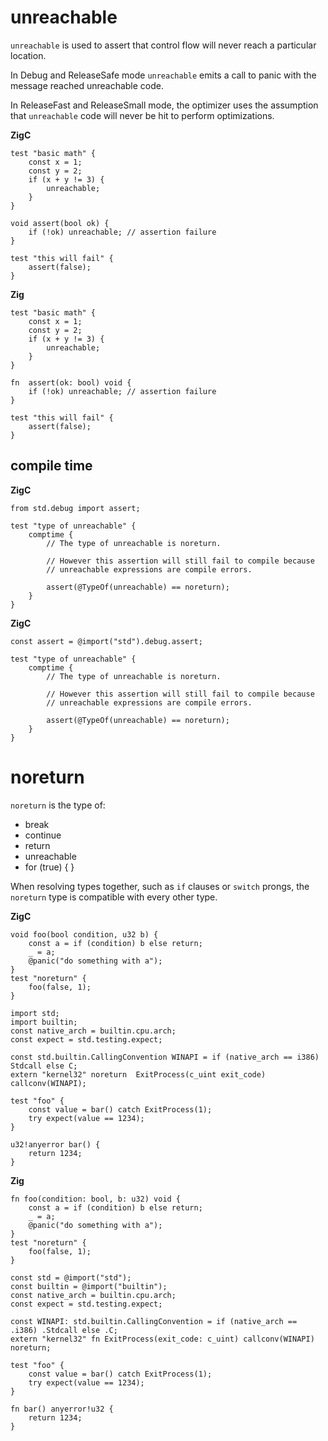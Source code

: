 # unreachable 
  
`unreachable` is used to assert that control flow will never reach a
particular location.
  
In Debug and ReleaseSafe mode `unreachable` emits a call to panic with the message reached unreachable code.
  
In ReleaseFast and ReleaseSmall mode, the optimizer uses the assumption that `unreachable` code will never be hit to perform optimizations.
  
**ZigC**
```
test "basic math" {
    const x = 1;
    const y = 2;
    if (x + y != 3) {
        unreachable;
    }
}

void assert(bool ok) {
    if (!ok) unreachable; // assertion failure
}

test "this will fail" {
    assert(false);
}
```
  
**Zig**
```
test "basic math" {
    const x = 1;
    const y = 2;
    if (x + y != 3) {
        unreachable;
    }
}

fn  assert(ok: bool) void {
    if (!ok) unreachable; // assertion failure
}

test "this will fail" {
    assert(false);
}
```
  

## compile time
  
**ZigC**
```
from std.debug import assert;

test "type of unreachable" {
    comptime {
        // The type of unreachable is noreturn.

        // However this assertion will still fail to compile because
        // unreachable expressions are compile errors.

        assert(@TypeOf(unreachable) == noreturn);
    }
}
```
   
**ZigC**
```
const assert = @import("std").debug.assert;

test "type of unreachable" {
    comptime {
        // The type of unreachable is noreturn.

        // However this assertion will still fail to compile because
        // unreachable expressions are compile errors.

        assert(@TypeOf(unreachable) == noreturn);
    }
}
```
  
# noreturn 
  
`noreturn` is the type of:
  
* break
* continue
* return
* unreachable
* for (true) { }
   
When resolving types together, such as `if` clauses or `switch` prongs, the `noreturn` type is compatible with every other type.
  
**ZigC**
```
void foo(bool condition, u32 b) {
    const a = if (condition) b else return;
    _ = a;
    @panic("do something with a");
}
test "noreturn" {
    foo(false, 1);
}

import std;
import builtin;
const native_arch = builtin.cpu.arch;
const expect = std.testing.expect;

const std.builtin.CallingConvention WINAPI = if (native_arch == i386) Stdcall else C;
extern "kernel32" noreturn  ExitProcess(c_uint exit_code) callconv(WINAPI);

test "foo" {
    const value = bar() catch ExitProcess(1);
    try expect(value == 1234);
}

u32!anyerror bar() {
    return 1234;
}
```
  
**Zig**
```
fn foo(condition: bool, b: u32) void {
    const a = if (condition) b else return;
    _ = a;
    @panic("do something with a");
}
test "noreturn" {
    foo(false, 1);
}

const std = @import("std");
const builtin = @import("builtin");
const native_arch = builtin.cpu.arch;
const expect = std.testing.expect;

const WINAPI: std.builtin.CallingConvention = if (native_arch == .i386) .Stdcall else .C;
extern "kernel32" fn ExitProcess(exit_code: c_uint) callconv(WINAPI) noreturn;

test "foo" {
    const value = bar() catch ExitProcess(1);
    try expect(value == 1234);
}

fn bar() anyerror!u32 {
    return 1234;
}
```


  

